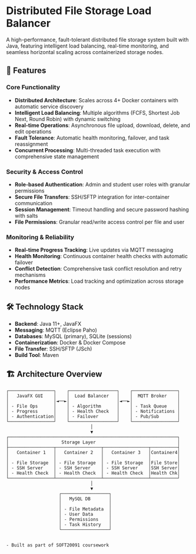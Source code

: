# Distributed File Storage Load Balancer

A high-performance, fault-tolerant distributed file storage system built with Java, featuring intelligent load balancing, real-time monitoring, and seamless horizontal scaling across containerized storage nodes.

## 🚀 Features

### Core Functionality
- **Distributed Architecture**: Scales across 4+ Docker containers with automatic service discovery
- **Intelligent Load Balancing**: Multiple algorithms (FCFS, Shortest Job Next, Round Robin) with dynamic switching
- **Real-time Operations**: Asynchronous file upload, download, delete, and edit operations
- **Fault Tolerance**: Automatic health monitoring, failover, and task reassignment
- **Concurrent Processing**: Multi-threaded task execution with comprehensive state management

### Security & Access Control
- **Role-based Authentication**: Admin and student user roles with granular permissions
- **Secure File Transfers**: SSH/SFTP integration for inter-container communication
- **Session Management**: Timeout handling and secure password hashing with salts
- **File Permissions**: Granular read/write access control per file and user

### Monitoring & Reliability
- **Real-time Progress Tracking**: Live updates via MQTT messaging
- **Health Monitoring**: Continuous container health checks with automatic failover
- **Conflict Detection**: Comprehensive task conflict resolution and retry mechanisms
- **Performance Metrics**: Load tracking and optimization across storage nodes

## 🛠 Technology Stack

- **Backend**: Java 11+, JavaFX
- **Messaging**: MQTT (Eclipse Paho)
- **Databases**: MySQL (primary), SQLite (sessions)
- **Containerization**: Docker & Docker Compose
- **File Transfer**: SSH/SFTP (JSch)
- **Build Tool**: Maven

## 🏗 Architecture Overview

```
┌─────────────────┐    ┌──────────────────┐    ┌─────────────────┐
│   JavaFX GUI    │    │  Load Balancer   │    │  MQTT Broker    │
│                 │◄──►│                  │◄──►│                 │
│ - File Ops      │    │ - Algorithm      │    │ - Task Queue    │
│ - Progress      │    │ - Health Check   │    │ - Notifications │
│ - Authentication│    │ - Failover       │    │ - Pub/Sub       │
└─────────────────┘    └──────────────────┘    └─────────────────┘
                                │
                                ▼
┌────────────────────────────────────────────────────────────────┐
│                    Storage Layer                               │
├─────────────────┬─────────────────┬─────────────────┬──────────┤
│   Container 1   │   Container 2   │   Container 3   │Container4│
│                 │                 │                 │          │
│ - File Storage  │ - File Storage  │ - File Storage  │File Store│
│ - SSH Server    │ - SSH Server    │ - SSH Server    │SSH Server│
│ - Health Check  │ - Health Check  │ - Health Check  │Health Chk│
└─────────────────┴─────────────────┴─────────────────┴──────────┘
                                │
                                ▼
                    ┌──────────────────┐
                    │   MySQL DB       │
                    │                  │
                    │ - File Metadata  │
                    │ - User Data      │
                    │ - Permissions    │
                    │ - Task History   │
                    └──────────────────┘


- Built as part of SOFT20091 coursework
